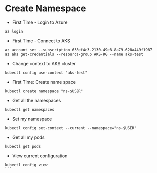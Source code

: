 # Create Namespace

- First Time - Login to Azure
```
az login
```

- First Time - Connect to AKS
```
az account set --subscription 633ef4c3-2130-49e8-8a79-628a449f1987
az aks get-credentials --resource-group AKS-RG --name aks-test
```

- Change context to AKS cluster
```
kubectl config use-context "aks-test"
```

- First Time: Create name space
```
kubectl create namespace "ns-$USER"
```

- Get all the namespaces
```
kubectl get namespaces
```

- Set my namespace
```
kubectl config set-context --current --namespace="ns-$USER"
```

- Get all my pods
```
kubectl get pods
```

- View current configuration
````
kubectl config view
```
